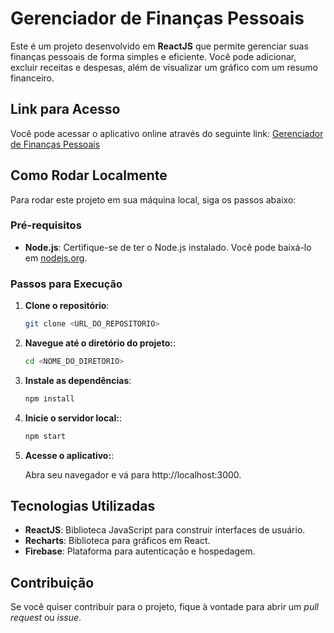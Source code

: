 # Gerenciador de Finanças Pessoais

Este é um projeto desenvolvido em **ReactJS** que permite gerenciar suas finanças pessoais de forma simples e eficiente. Você pode adicionar, excluir receitas e despesas, além de visualizar um gráfico com um resumo financeiro.

## Link para Acesso

Você pode acessar o aplicativo online através do seguinte link: [Gerenciador de Finanças Pessoais](https://management-f6832.web.app/)

## Como Rodar Localmente

Para rodar este projeto em sua máquina local, siga os passos abaixo:

### Pré-requisitos

- **Node.js**: Certifique-se de ter o Node.js instalado. Você pode baixá-lo em [nodejs.org](https://nodejs.org/).

### Passos para Execução

1. **Clone o repositório**:

   ```bash
   git clone <URL_DO_REPOSITORIO>

2. **Navegue até o diretório do projeto:**:

   ```bash
   cd <NOME_DO_DIRETORIO>

3. **Instale as dependências**:

   ```bash
   npm install

4. **Inicie o servidor local:**:

   ```bash
   npm start

4. **Acesse o aplicativo:**:

   Abra seu navegador e vá para http://localhost:3000.

## Tecnologias Utilizadas

- **ReactJS**: Biblioteca JavaScript para construir interfaces de usuário.
- **Recharts**: Biblioteca para gráficos em React.
- **Firebase**: Plataforma para autenticação e hospedagem.

## Contribuição

Se você quiser contribuir para o projeto, fique à vontade para abrir um *pull request* ou *issue*.

